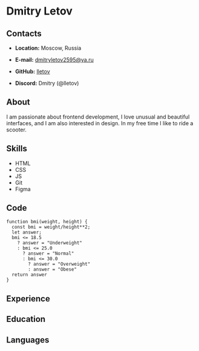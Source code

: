 # Dmitry Letov
## Contacts
- **Location:** Moscow, Russia

- **E-mail:** dmitryletov2595@ya.ru

- **GitHub:** [lletov](https://github.com/lletov/)

- **Discord:** Dmitry (@lletov)
## About
I am passionate about frontend development, I love unusual and beautiful interfaces, and I am also interested in design. In my free time I like to ride a scooter.
## Skills
- HTML
- CSS
- JS
- Git
- Figma
## Code
```
function bmi(weight, height) {
  const bmi = weight/height**2;
  let answer;
  bmi <= 18.5 
    ? answer = "Underweight" 
    : bmi <= 25.0 
      ? answer = "Normal"
      : bmi <= 30.0 
        ? answer = "Overweight"
        : answer = "Obese"
  return answer
}
```
## Experience
## Education
## Languages
